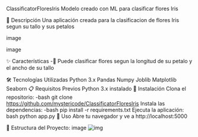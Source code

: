 ClassificatorFloresIris
Modelo creado con ML para clasificar flores Iris

📝 Descripción
Una aplicación creada para la clasificacion de flores Iris segun su tallo y sus petalos

image

image

✨ Características
-🪷 Puede clasificar flores segun la longitud de su petalo y el ancho de su tallo 

🛠️ Tecnologías Utilizadas
Python 3.x
Pandas
Numpy
Joblib
Matplotlib
Seaborn
📋 Requisitos Previos
Python 3.x instalado
🚀 Instalación
Clona el repositorio: -bash git clone https://github.com/mystericode/ClassificatorFloresIris
Instala las dependencias: -bash pip install -r requirements.txt
Ejecuta la aplicación: bash python app.py
🎯 Uso
Abre tu navegador y ve a http://localhost:5000

📁 Estructura del Proyecto:
image ![img](https://github.com/user-attachments/assets/6a0c1a52-4afe-4cf1-b32d-31e9a574a7d4)

